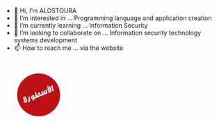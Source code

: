 - 👋 Hi, I’m ALOSTOURA
- 👀 I’m interested in ... Programming language and application creation
- 🌱 I’m currently learning ... Information Security 
- 💞️ I’m looking to collaborate on ... Information security technology systems development 
- 📫 How to reach me ... via the website


<!---
ALOSTOURA-TV/ALOSTOURA-TV is a ✨ special ✨ repository because its `README.md` (this file) appears on your GitHub profile.
You can click the Preview link to take a look at your changes.
--->

 <img alt="" src="Ostora.png" style="height: 100px;margin: 30px;border-radius:100%;">

